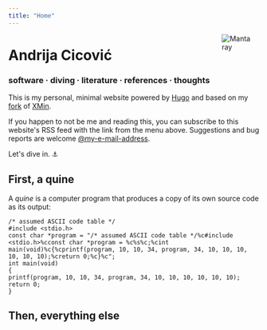 ```yaml
---
title: "Home"
---
```


<img src="/images/cobalt-manta.png" style="max-width:15%;min-width:40px;float:right;" alt="Manta ray" />

# Andrija Cicović

### software · diving · literature · references · thoughts

This is my personal, minimal website powered by [Hugo](https://gohugo.io/) and based on my
[fork](https://github.com/cicovic-andrija/hugo-xmin-fork) of [XMin](https://github.com/yihui/hugo-xmin).

If you happen to not be me and reading this, you can subscribe to this website's RSS feed with
the link from the menu above. Suggestions and bug reports are welcome [@my-e-mail-address](mailto:cicovic.andrija@gmail.com).

Let's dive in. ⚓

## First, a quine

A _quine_ is a computer program that produces a copy of its own source code as its output:

```
/* assumed ASCII code table */
#include <stdio.h>
const char *program = "/* assumed ASCII code table */%c#include <stdio.h>%cconst char *program = %c%s%c;%cint main(void)%c{%cprintf(program, 10, 10, 34, program, 34, 10, 10, 10, 10, 10, 10);%creturn 0;%c}%c";
int main(void)
{
printf(program, 10, 10, 34, program, 34, 10, 10, 10, 10, 10, 10);
return 0;
}
```

## Then, everything else
